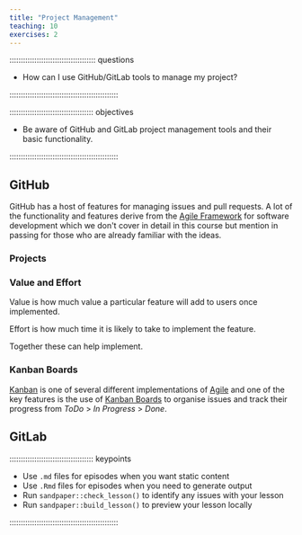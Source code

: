 ```yaml
---
title: "Project Management"
teaching: 10
exercises: 2
---
```


:::::::::::::::::::::::::::::::::::::: questions

- How can I use GitHub/GitLab tools to manage my project?

::::::::::::::::::::::::::::::::::::::::::::::::

::::::::::::::::::::::::::::::::::::: objectives

- Be aware of GitHub and GitLab project management tools and their basic functionality.

::::::::::::::::::::::::::::::::::::::::::::::::

## GitHub

GitHub has a host of features for managing issues and pull requests. A lot of the functionality and features derive from
the [Agile Framework][agile] for software development which we don't cover in detail in this course but mention in
passing for those who are already familiar with the ideas.

### Projects

### Value and Effort

Value is how much value a particular feature will add to users once implemented.

Effort is how much time it is likely to take to implement the feature.

Together these can help implement.

### Kanban Boards

[Kanban][kanban] is one of several different implementations of [Agile][agile] and one of the key features is the use of
[Kanban Boards][kanban_boards] to organise issues and track their progress from _ToDo_ > _In Progress_ > _Done_.

## GitLab

::::::::::::::::::::::::::::::::::::: keypoints

- Use `.md` files for episodes when you want static content
- Use `.Rmd` files for episodes when you need to generate output
- Run `sandpaper::check_lesson()` to identify any issues with your lesson
- Run `sandpaper::build_lesson()` to preview your lesson locally

::::::::::::::::::::::::::::::::::::::::::::::::

[agile]: https://www.atlassian.com/agile
[kanban]: https://www.atlassian.com/agile/kanban/
[kanban_boards]: https://www.atlassian.com/agile/kanban/boards
